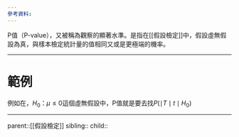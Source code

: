 ```yaml
---
參考資料:
---
```

P值（P-value），又被稱為觀察的顯著水準。是指在[[假設檢定]]中，假設虛無假設為真，與樣本檢定統計量的值相同又或是更極端的機率。
- - -
# 範例
例如在，$H_0：\mu\leq 0$這個虛無假設中，P值就是要去找$P(\mid T \mid t\mid H_0)$
- - -
parent::[[假設檢定]]
sibling::
child::